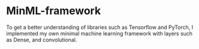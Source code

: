 # MinML-framework

To get a better understanding of libraries such as Tensorflow and PyTorch, I implemented my own minimal machine learning framework with layers such as Dense, and convolutional.
